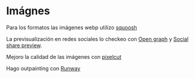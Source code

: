 # Imágnes
Para los formatos las imágenes webp utilizo [squoosh](https://squoosh.app/editor)

La previsualización en redes sociales lo checkeo con [Open graph](https://www.opengraph.xyz/) y [Social share preview](https://socialsharepreview.com/).

Mejoro la calidad de las imágenes con [pixelcut](https://www.pixelcut.ai/t/upscaler)

Hago outpainting con [Runway](https://runwayml.com/)